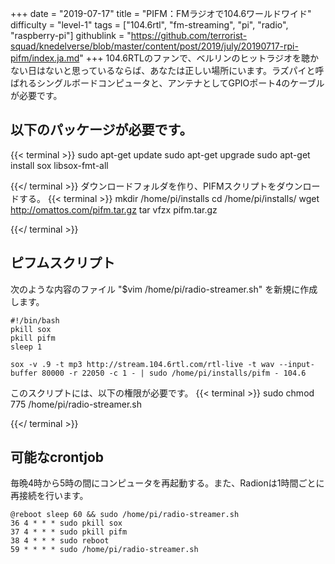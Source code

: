 +++
date = "2019-07-17"
title = "PIFM：FMラジオで104.6ワールドワイド"
difficulty = "level-1"
tags = ["104.6rtl", "fm-streaming", "pi", "radio", "raspberry-pi"]
githublink = "https://github.com/terrorist-squad/knedelverse/blob/master/content/post/2019/july/20190717-rpi-pifm/index.ja.md"
+++
104.6RTLのファンで、ベルリンのヒットラジオを聴かない日はないと思っているならば、あなたは正しい場所にいます。ラズパイと呼ばれるシングルボードコンピュータと、アンテナとしてGPIOポート4のケーブルが必要です。
## 以下のパッケージが必要です。

{{< terminal >}}
sudo apt-get update
sudo apt-get upgrade
sudo apt-get install sox libsox-fmt-all

{{</ terminal >}}
ダウンロードフォルダを作り、PIFMスクリプトをダウンロードする。
{{< terminal >}}
mkdir /home/pi/installs
cd /home/pi/installs/
wget http://omattos.com/pifm.tar.gz
tar vfzx pifm.tar.gz

{{</ terminal >}}

## ピフムスクリプト
次のような内容のファイル "$vim /home/pi/radio-streamer.sh" を新規に作成します。
```
#!/bin/bash 
pkill sox 
pkill pifm 
sleep 1 

sox -v .9 -t mp3 http://stream.104.6rtl.com/rtl-live -t wav --input-buffer 80000 -r 22050 -c 1 - | sudo /home/pi/installs/pifm - 104.6

```
このスクリプトには、以下の権限が必要です。
{{< terminal >}}
sudo chmod 775 /home/pi/radio-streamer.sh

{{</ terminal >}}

## 可能なcrontjob
毎晩4時から5時の間にコンピュータを再起動する。また、Radionは1時間ごとに再接続を行います。
```
@reboot sleep 60 && sudo /home/pi/radio-streamer.sh 
36 4 * * * sudo pkill sox 
37 4 * * * sudo pkill pifm 
38 4 * * * sudo reboot 
59 * * * * sudo /home/pi/radio-streamer.sh

```
